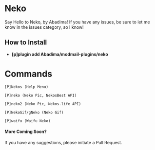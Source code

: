 # Neko

Say Hello to Neko, by Abadima! If you have any issues, be sure to let me know in the issues category, so I know!

## How to Install
+ **[p]plugin add Abadima/modmail-plugins/neko**

# Commands

```
[P]Nekos (Help Menu)

[P]neko (Neko Pic, NekosBest API)

[P]neko2 (Neko Pic, Nekos.life API)

[P]NekoGif/gNeko (Neko Gif)

[P]waifu (Waifu Neko)
```

#### More Coming Soon?

If you have any suggestions, please initiate a Pull Request.
